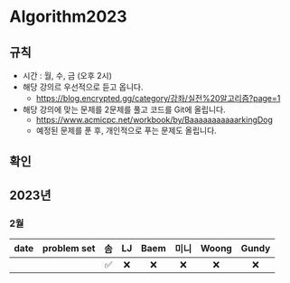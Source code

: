 # Algorithm2023

## 규칙
- 시간 : 월, 수, 금 (오후 2시)
- 해당 강의르 우선적으로 듣고 옵니다.
   - https://blog.encrypted.gg/category/강좌/실전%20알고리즘?page=1
- 해당 강의에 맞는 문제를 2문제를 풀고 코드를 Git에 올립니다.
   - https://www.acmicpc.net/workbook/by/BaaaaaaaaaaarkingDog
   - 예정된 문제를 푼 후, 개인적으로 푸는 문제도 올립니다.

## 확인

## 2023년
### 2월
| date       | problem set          | 솜 | LJ | Baem | 미니 | Woong | Gundy |
| :----------: | :--------------------: | :----: | :----: | :----: | :----: | :----: | :----: |
|  | | ✅ | ❌ | ❌ | ❌ | ❌ | ❌ |
